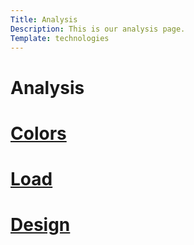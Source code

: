 ```yaml
---
Title: Analysis
Description: This is our analysis page.
Template: technologies
---
```


Analysis
==========================

<div class="color-box">
    <h1><a href="%base_url%?analysis/01_colors">Colors</h1>
</div>

<div class="load-box">
    <h1><a href="%base_url%?analysis/02_load">Load</h1>
</div>

<div class="design-box">
    <h1><a href="%base_url%?analysis/03_design_principles">Design</h1>
</div>
